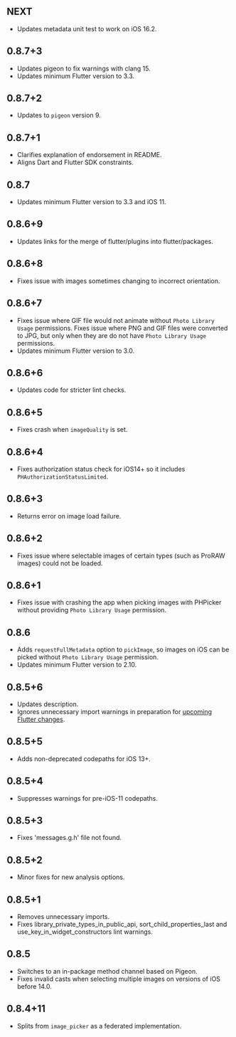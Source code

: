 ## NEXT
* Updates metadata unit test to work on iOS 16.2.

## 0.8.7+3

* Updates pigeon to fix warnings with clang 15.
* Updates minimum Flutter version to 3.3.

## 0.8.7+2

* Updates to `pigeon` version 9.

## 0.8.7+1

* Clarifies explanation of endorsement in README.
* Aligns Dart and Flutter SDK constraints.

## 0.8.7

* Updates minimum Flutter version to 3.3 and iOS 11.

## 0.8.6+9

* Updates links for the merge of flutter/plugins into flutter/packages.

## 0.8.6+8

* Fixes issue with images sometimes changing to incorrect orientation.

## 0.8.6+7

* Fixes issue where GIF file would not animate without `Photo Library Usage` permissions. Fixes issue where PNG and GIF files were converted to JPG, but only when they are do not have `Photo Library Usage` permissions.
* Updates minimum Flutter version to 3.0.

## 0.8.6+6

* Updates code for stricter lint checks.

## 0.8.6+5

* Fixes crash when `imageQuality` is set.

## 0.8.6+4

* Fixes authorization status check for iOS14+ so it includes `PHAuthorizationStatusLimited`.

## 0.8.6+3

* Returns error on image load failure.

## 0.8.6+2

* Fixes issue where selectable images of certain types (such as ProRAW images) could not be loaded.

## 0.8.6+1

* Fixes issue with crashing the app when picking images with PHPicker without providing `Photo Library Usage` permission.

## 0.8.6

* Adds `requestFullMetadata` option to `pickImage`, so images on iOS can be picked without `Photo Library Usage` permission.
* Updates minimum Flutter version to 2.10.

## 0.8.5+6

* Updates description.
* Ignores unnecessary import warnings in preparation for [upcoming Flutter changes](https://github.com/flutter/flutter/pull/106316).

## 0.8.5+5

* Adds non-deprecated codepaths for iOS 13+.

## 0.8.5+4

* Suppresses warnings for pre-iOS-11 codepaths.

## 0.8.5+3

* Fixes 'messages.g.h' file not found.

## 0.8.5+2

* Minor fixes for new analysis options.

## 0.8.5+1

* Removes unnecessary imports.
* Fixes library_private_types_in_public_api, sort_child_properties_last and use_key_in_widget_constructors
  lint warnings.

## 0.8.5

* Switches to an in-package method channel based on Pigeon.
* Fixes invalid casts when selecting multiple images on versions of iOS before
  14.0.

## 0.8.4+11

* Splits from `image_picker` as a federated implementation.
